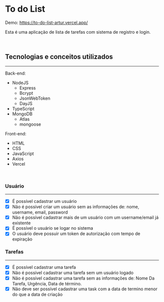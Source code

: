 # To do List

Demo: https://to-do-list-artur.vercel.app/

Esta é uma aplicação de lista de tarefas com sistema de registro e login.

<br>

## Tecnologias e conceitos utilizados

---

Back-end:

- NodeJS
  - Express
  - Bcrypt
  - JsonWebToken
  - DayJS
- TypeScript
- MongoDB
  - Atlas
  - mongoose

Front-end:

- HTML
- CSS
- JavaScript
- Axios
- Vercel

<br>

### Usuário

---

- [x] É possível cadastrar um usuário
- [x] Não é possível criar um usuário sem as informações de: nome, username, email, password
- [x] Não é possível cadastrar mais de um usuário com um username/email já existente
- [x] É possível o usuário se logar no sistema
- [x] O usuário deve possuir um token de autorização com tempo de expiração

### Tarefas

---

- [x] É possível cadastrar uma tarefa
- [x] Não é possível cadastrar uma tarefa sem um usuário logado
- [x] Não é possível cadastrar uma tarefa sem as informações de: Nome Da Tarefa, Urgência, Data de término.
- [x] Não deve ser possível cadastrar uma task com a data de termino menor do que a data de criação
